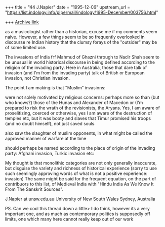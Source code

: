 +++
title = "44 J.Napier"
date = "1995-12-06"
upstream_url = "https://list.indology.info/pipermail/indology/1995-December/003756.html"

+++
[Archive link](https://list.indology.info/pipermail/indology/1995-December/003756.html)

as a musicologist rather than a historian, excuse me if my comments seem 
naive. However, a few things seem to be so frequently overlooked in 
discourse re Indian history that the clumsy forays of the "outsider" may be 
of some limited use.

The invasions of India frf Mahmud of Ghazni through to Nadir Shah seem to 
be unusual in world historical discourse in being defined according to 
the religion of the invading party. Here in Australia, those that dare talk 
of invasion (and I'm from the invading party) talk of British or European 
invasion, not Christian invasion.

The point I am making is that "Muslim" invasions:

were not solely motivated by religious concerns: perhaps more so than (but 
who knows?) those of the Hunas and Alexander of Macedon or (I'm prepared 
to risk the wrath of the revisionists, the Aryans. Yes, I am aware of 
proselitizing, coerced or otherwise, yes I am aware of the destruction of 
temples etc, but it was booty and slaves that Timur promised his troops 
(and no doubt himself), not just saved souls

also saw the slaughter of muslim opponents, in what might be called the 
approved manner of warfare at the time

should perhaps be named according to the place of origin of the invading 
party: Afghani invasion, Turkic invasion etc: 

My thought is that monolithic categories are not only generally 
inaccurate, but disguise the variety and richness of historical experience 
(sorry to use such seemingly approving words of what is not a positive 
experience: invasion) The same might be said for the frequent equation, on 
the part of contribuors to this list, of Medieval India with "Hindu India 
As We Know It From The Sanskrit Sources". 


J.Napier at unsw.edu.au
University of New South Wales
Sydney, Australia

PS. Can we cool this thread down a little> I do think, however its a very 
important one, and as much as contemporary politics is supposedly off 
limits, one which many here cannot really keep out of our work





